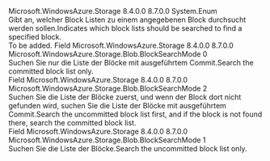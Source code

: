 <Type Name="BlockSearchMode" FullName="Microsoft.WindowsAzure.Storage.Blob.BlockSearchMode">
  <TypeSignature Language="C#" Value="public enum BlockSearchMode" />
  <TypeSignature Language="ILAsm" Value=".class public auto ansi sealed BlockSearchMode extends System.Enum" />
  <TypeSignature Language="DocId" Value="T:Microsoft.WindowsAzure.Storage.Blob.BlockSearchMode" />
  <TypeSignature Language="VB.NET" Value="Public Enum BlockSearchMode" />
  <TypeSignature Language="F#" Value="type BlockSearchMode = " />
  <AssemblyInfo>
    <AssemblyName>Microsoft.WindowsAzure.Storage</AssemblyName>
    <AssemblyVersion>8.4.0.0</AssemblyVersion>
    <AssemblyVersion>8.7.0.0</AssemblyVersion>
  </AssemblyInfo>
  <Base>
    <BaseTypeName>System.Enum</BaseTypeName>
  </Base>
  <Docs>
    <summary>
            <span data-ttu-id="8e0ac-101">Gibt an, welcher Block Listen zu einem angegebenen Block durchsucht werden sollen.</span><span class="sxs-lookup"><span data-stu-id="8e0ac-101">Indicates which block lists should be searched to find a specified block.</span></span> 
            </summary>
    <remarks>To be added.</remarks>
  </Docs>
  <Members>
    <Member MemberName="Committed">
      <MemberSignature Language="C#" Value="Committed" />
      <MemberSignature Language="ILAsm" Value=".field public static literal valuetype Microsoft.WindowsAzure.Storage.Blob.BlockSearchMode Committed = int32(0)" />
      <MemberSignature Language="DocId" Value="F:Microsoft.WindowsAzure.Storage.Blob.BlockSearchMode.Committed" />
      <MemberSignature Language="VB.NET" Value="Committed" />
      <MemberSignature Language="F#" Value="Committed = 0" Usage="Microsoft.WindowsAzure.Storage.Blob.BlockSearchMode.Committed" />
      <MemberType>Field</MemberType>
      <AssemblyInfo>
        <AssemblyName>Microsoft.WindowsAzure.Storage</AssemblyName>
        <AssemblyVersion>8.4.0.0</AssemblyVersion>
        <AssemblyVersion>8.7.0.0</AssemblyVersion>
      </AssemblyInfo>
      <ReturnValue>
        <ReturnType>Microsoft.WindowsAzure.Storage.Blob.BlockSearchMode</ReturnType>
      </ReturnValue>
      <MemberValue>0</MemberValue>
      <Docs>
        <summary>
            <span data-ttu-id="8e0ac-102">Suchen Sie nur die Liste der Blöcke mit ausgeführtem Commit.</span><span class="sxs-lookup"><span data-stu-id="8e0ac-102">Search the committed block list only.</span></span>
            </summary>
      </Docs>
    </Member>
    <Member MemberName="Latest">
      <MemberSignature Language="C#" Value="Latest" />
      <MemberSignature Language="ILAsm" Value=".field public static literal valuetype Microsoft.WindowsAzure.Storage.Blob.BlockSearchMode Latest = int32(2)" />
      <MemberSignature Language="DocId" Value="F:Microsoft.WindowsAzure.Storage.Blob.BlockSearchMode.Latest" />
      <MemberSignature Language="VB.NET" Value="Latest" />
      <MemberSignature Language="F#" Value="Latest = 2" Usage="Microsoft.WindowsAzure.Storage.Blob.BlockSearchMode.Latest" />
      <MemberType>Field</MemberType>
      <AssemblyInfo>
        <AssemblyName>Microsoft.WindowsAzure.Storage</AssemblyName>
        <AssemblyVersion>8.4.0.0</AssemblyVersion>
        <AssemblyVersion>8.7.0.0</AssemblyVersion>
      </AssemblyInfo>
      <ReturnValue>
        <ReturnType>Microsoft.WindowsAzure.Storage.Blob.BlockSearchMode</ReturnType>
      </ReturnValue>
      <MemberValue>2</MemberValue>
      <Docs>
        <summary>
            <span data-ttu-id="8e0ac-103">Suchen Sie die Liste der Blöcke zuerst, und wenn der Block dort nicht gefunden wird, suchen Sie die Liste der Blöcke mit ausgeführtem Commit.</span><span class="sxs-lookup"><span data-stu-id="8e0ac-103">Search the uncommitted block list first, and if the block is not found there, search the committed block list.</span></span>
            </summary>
      </Docs>
    </Member>
    <Member MemberName="Uncommitted">
      <MemberSignature Language="C#" Value="Uncommitted" />
      <MemberSignature Language="ILAsm" Value=".field public static literal valuetype Microsoft.WindowsAzure.Storage.Blob.BlockSearchMode Uncommitted = int32(1)" />
      <MemberSignature Language="DocId" Value="F:Microsoft.WindowsAzure.Storage.Blob.BlockSearchMode.Uncommitted" />
      <MemberSignature Language="VB.NET" Value="Uncommitted" />
      <MemberSignature Language="F#" Value="Uncommitted = 1" Usage="Microsoft.WindowsAzure.Storage.Blob.BlockSearchMode.Uncommitted" />
      <MemberType>Field</MemberType>
      <AssemblyInfo>
        <AssemblyName>Microsoft.WindowsAzure.Storage</AssemblyName>
        <AssemblyVersion>8.4.0.0</AssemblyVersion>
        <AssemblyVersion>8.7.0.0</AssemblyVersion>
      </AssemblyInfo>
      <ReturnValue>
        <ReturnType>Microsoft.WindowsAzure.Storage.Blob.BlockSearchMode</ReturnType>
      </ReturnValue>
      <MemberValue>1</MemberValue>
      <Docs>
        <summary>
            <span data-ttu-id="8e0ac-104">Suchen Sie die Liste der Blöcke.</span><span class="sxs-lookup"><span data-stu-id="8e0ac-104">Search the uncommitted block list only.</span></span>
            </summary>
      </Docs>
    </Member>
  </Members>
</Type>